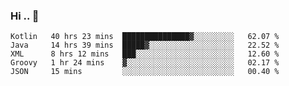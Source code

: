 ### Hi .. 👋

<!--
**Goggxi/goggxi** is a ✨ _special_ ✨ repository because its `README.md` (this file) appears on your GitHub profile.

Here are some ideas to get you started:

- 🔭 I’m currently working on ...
- 🌱 I’m currently learning ...
- 👯 I’m looking to collaborate on ...
- 🤔 I’m looking for help with ...
- 💬 Ask me about ...
- 📫 How to reach me: ...
- 😄 Pronouns: ...
- ⚡ Fun fact: ...
-->

<!--START_SECTION:waka-->
```text
Kotlin   40 hrs 23 mins  ███████████████▓░░░░░░░░░   62.07 % 
Java     14 hrs 39 mins  █████▓░░░░░░░░░░░░░░░░░░░   22.52 % 
XML      8 hrs 12 mins   ███░░░░░░░░░░░░░░░░░░░░░░   12.60 % 
Groovy   1 hr 24 mins    ▓░░░░░░░░░░░░░░░░░░░░░░░░   02.17 % 
JSON     15 mins         ░░░░░░░░░░░░░░░░░░░░░░░░░   00.40 % 
```
<!--END_SECTION:waka-->
